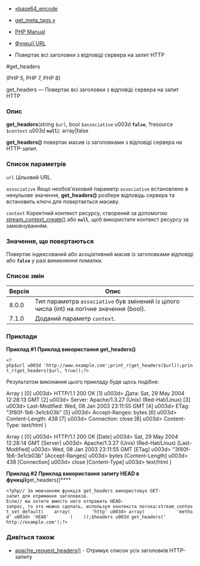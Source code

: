 - [«base64_encode](function.base64-encode.md)
- [get_meta_tags »](function.get-meta-tags.md)

- [PHP Manual](index.md)
- [Функції URL](ref.url.md)
- Повертає всі заголовки з відповіді сервера на запит HTTP

#get_headers

(PHP 5, PHP 7, PHP 8)

get_headers — Повертає всі заголовки з відповіді сервера на запит HTTP

### Опис

**get_headers**(string `$url`, bool `$associative` u003d **`false`**,
?resource `$context` u003d **`null`**): array\|false

**get_headers()** повертає масив із заголовками з відповіді сервера на
HTTP-запит.

### Список параметрів

`url`
Цільовий URL.

`associative`
Якщо необов'язковий параметр `associative` встановлено в ненульове
значення, **get_headers()** розбере відповідь сервера та встановить ключі для
повертається масиву.

`context`
Коректний контекст ресурсу, створений за допомогою
[stream_context_create()](function.stream-context-create.md) або
**`null`**, щоб використати контекст ресурсу за замовчуванням.

### Значення, що повертаються

Повертає індексований або асоціативний масив із заголовками відповіді
або **`false`** у разі виникнення помилки.

### Список змін

| Версія | Опис                                                                                       |
| ------ | ------------------------------------------------------------------------------------------ |
| 8.0.0  | Тип параметра `associative` був змінений із цілого числа (int) на логічне значення (bool). |
| 7.1.0  | Доданий параметр `context`.                                                                |

### Приклади

**Приклад #1 Приклад використання **get_headers()****

` <?php$url u003d 'http://www.example.com';print_r(get_headers($url));print_r(get_headers($url, true));?> `

Результатом виконання цього прикладу буде щось подібне:

Array
(
[0] u003d> HTTP/1.1 200 ОК
[1] u003d> Дата: Sat, 29 May 2004 12:28:13 GMT
[2] u003d> Server: Apache/1.3.27 (Unix) (Red-Hat/Linux)
[3] u003d> Last-Modified: Wed, 08 Jan 2003 23:11:55 GMT
[4] u003d> ETag: "3f80f-1b6-3e1cb03b"
[5] u003d> Accept-Ranges: bytes
[6] u003d> Content-Length: 438
[7] u003d> Connection: close
[8] u003d> Content-Type: text/html
)

Array
(
[0] u003d> HTTP/1.1 200 ОК
[Date] u003d> Sat, 29 May 2004 12:28:14 GMT
[Server] u003d> Apache/1.3.27 (Unix) (Red-Hat/Linux)
[Last-Modified] u003d> Wed, 08 Jan 2003 23:11:55 GMT
[ETag] u003d> "3f80f-1b6-3e1cb03b"
[Accept-Ranges] u003d> bytes
[Content-Length] u003d> 438
[Connection] u003d> close
[Content-Type] u003d> text/html
)

**Приклад #2 Приклад використання запиту HEAD в
функції**get_headers()****

`<?php// За мовчанням функція get_headers використовує GET-запит для отримання заголовків. Если// вы хотите вместо него отправить HEAD-запрос, то это можно сделать, используя контекста потока:stream_context_set_default(    array(        'http' u003d> array(            'method' u003d> 'HEAD'        )    ));$headers u003d get_headers(' http://example.com');?> `

### Дивіться також

- [apache_request_headers()](function.apache-request-headers.md) -
Отримує список усіх заголовків HTTP-запиту
